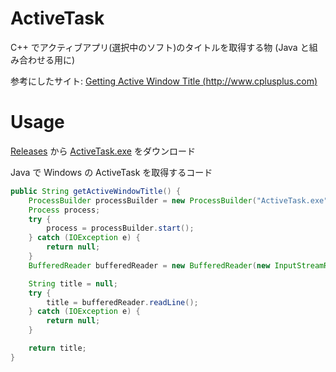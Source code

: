 # ActiveTask
C++ でアクティブアプリ(選択中のソフト)のタイトルを取得する物 (Java と組み合わせる用に)

参考にしたサイト: [Getting Active Window Title (http://www.cplusplus.com)](http://www.cplusplus.com/forum/windows/120718/)

# Usage
[Releases](https://github.com/SimplyRin/ActiveTask/releases) から [ActiveTask.exe](https://github.com/SimplyRin/ActiveTask/releases/download/1.0/ActiveTask.exe) をダウンロード

Java で Windows の ActiveTask を取得するコード
```Java
public String getActiveWindowTitle() {
	ProcessBuilder processBuilder = new ProcessBuilder("ActiveTask.exe");
	Process process;
	try {
		process = processBuilder.start();
	} catch (IOException e) {
		return null;
	}
	BufferedReader bufferedReader = new BufferedReader(new InputStreamReader(process.getInputStream()));

	String title = null;
	try {
		title = bufferedReader.readLine();
	} catch (IOException e) {
		return null;
	}

	return title;
}
```
